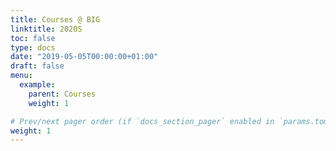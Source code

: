 ```yaml
---
title: Courses @ BIG
linktitle: 2020S
toc: false
type: docs
date: "2019-05-05T00:00:00+01:00"
draft: false
menu:
  example:
    parent: Courses
    weight: 1

# Prev/next pager order (if `docs_section_pager` enabled in `params.toml`)
weight: 1
---
```

